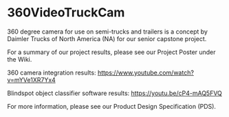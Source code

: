 # 360VideoTruckCam
360 degree camera for use on semi-trucks and trailers is a concept by Daimler Trucks of North America (NA) for our senior capstone project. 

For a summary of our project results, please see our Project Poster under the Wiki.

360 camera integration results: https://www.youtube.com/watch?v=mYVe1XR7Yx4

Blindspot object classifier software results: https://youtu.be/cP4-mAQ5FVQ

For more information, please see our Product Design Specification (PDS).
